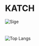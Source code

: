 # KATCH 

![Sige](https://cdn.discordapp.com/attachments/1170296413838651483/1228605446659510345/b7ad71aa0cb316eabd54c31278651d50-removebg-preview.png?ex=662ca6fc&is=661a31fc&hm=a837349f8d1e91350209b3b2a1e1397c8e5e850a0ce84e48c15640e162f84bc7&)
#
![Top Langs](https://github-readme-stats.vercel.app/api/top-langs/?username=ka-chng&layout=donut&theme=dark)

